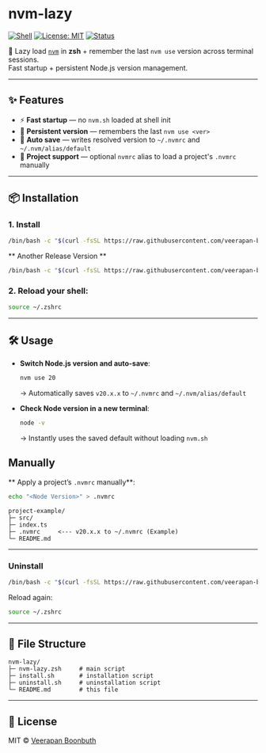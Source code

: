 # nvm-lazy

[![Shell](https://img.shields.io/badge/shell-zsh-green.svg)](https://www.zsh.org/)
[![License: MIT](https://img.shields.io/badge/license-MIT-blue.svg)](LICENSE)
[![Status](https://img.shields.io/badge/status-stable-success.svg)]()

🚀 Lazy load [`nvm`](https://github.com/nvm-sh/nvm) in **zsh** + remember the last `nvm use` version across terminal sessions.  
Fast startup + persistent Node.js version management.

---

## ✨ Features

- ⚡ **Fast startup** — no `nvm.sh` loaded at shell init  
- 💾 **Persistent version** — remembers the last `nvm use <ver>`  
- 🔄 **Auto save** — writes resolved version to `~/.nvmrc` and `~/.nvm/alias/default`  
- 📂 **Project support** — optional `nvmrc` alias to load a project's `.nvmrc` manually  

---

## 📦 Installation

### 1. Install
```bash
/bin/bash -c "$(curl -fsSL https://raw.githubusercontent.com/veerapan-boo/nvm-lazy/latest/install.sh)"
```

** Another Release Version **
```bash
/bin/bash -c "$(curl -fsSL https://raw.githubusercontent.com/veerapan-boo/nvm-lazy/v1.0.0/install.sh)"
```


### 2. Reload your shell:
```bash
source ~/.zshrc
```
---

## 🛠 Usage

- **Switch Node.js version and auto-save**:
  ```bash
  nvm use 20
  ```
  → Automatically saves `v20.x.x` to `~/.nvmrc` and `~/.nvm/alias/default`

- **Check Node version in a new terminal**:
  ```bash
  node -v
  ```
  → Instantly uses the saved default without loading `nvm.sh`

## Manually
** Apply a project’s `.nvmrc` manually**:
  ```bash
  echo "<Node Version>" > .nvmrc
  ```
```
project-example/
├─ src/ 
├─ index.ts 
├─ .nvmrc     <--- v20.x.x to ~/.nvmrc (Example)
└─ README.md 
```

---
### Uninstall
```bash
/bin/bash -c "$(curl -fsSL https://raw.githubusercontent.com/veerapan-boo/nvm-lazy/main/uninstall.sh)"
```

Reload again:
```bash
source ~/.zshrc
```

---

## 📂 File Structure

```
nvm-lazy/
├─ nvm-lazy.zsh     # main script
├─ install.sh       # installation script
├─ uninstall.sh     # uninstallation script
└─ README.md        # this file
```

---

## 📄 License

MIT © [Veerapan Boonbuth](https://github.com/veerapan-boo)
